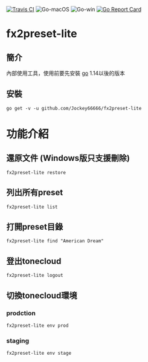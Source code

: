 [![Travis CI](https://travis-ci.org/Jockey66666/fx2preset-lite.svg?branch=master)](https://travis-ci.org/Jockey66666/fx2preset-lite)
![Go-macOS](https://github.com/Jockey66666/fx2preset-lite/workflows/Go-macOS/badge.svg)
![Go-win](https://github.com/Jockey66666/fx2preset-lite/workflows/Go-win/badge.svg)
[![Go Report Card](https://goreportcard.com/badge/github.com/jockey66666/fx2preset-lite)](https://goreportcard.com/report/github.com/jockey66666/fx2preset-lite)


# fx2preset-lite
## 簡介
內部使用工具，使用前要先安裝 [go](https://golang.org/) 1.14以後的版本

## 安裝
```
go get -v -u github.com/Jockey66666/fx2preset-lite
```

# 功能介紹
## 還原文件 (Windows版只支援刪除)
```
fx2preset-lite restore
```

## 列出所有preset
```
fx2preset-lite list
```

## 打開preset目錄
```
fx2preset-lite find "American Dream"
```

## 登出tonecloud
```
fx2preset-lite logout
```

## 切換tonecloud環境
### prodction
```
fx2preset-lite env prod
```

### staging
```
fx2preset-lite env stage
```
